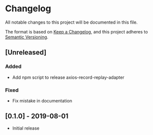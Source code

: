 # Changelog

All notable changes to this project will be documented in this file.

The format is based on [Keep a Changelog](https://keepachangelog.com/en/1.0.0/),
and this project adheres to [Semantic Versioning](https://semver.org/spec/v2.0.0.html).

## [Unreleased]

### Added

- Add npm script to release axios-record-replay-adapter

### Fixed

- Fix mistake in documentation

## [0.1.0] - 2019-08-01

- Initial release
